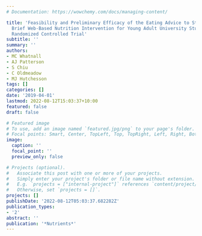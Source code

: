 ```yaml
---
# Documentation: https://wowchemy.com/docs/managing-content/

title: 'Feasibility and Preliminary Efficacy of the Eating Advice to Students (EATS)
  Brief Web-Based Nutrition Intervention for Young Adult University Students: A Pilot
  Randomized Controlled Trial'
subtitle: ''
summary: ''
authors:
- MC Whatnall
- AJ Patterson
- S Chiu
- C Oldmeadow
- MJ Hutchesson
tags: []
categories: []
date: '2019-04-01'
lastmod: 2022-08-12T15:03:37+10:00
featured: false
draft: false

# Featured image
# To use, add an image named `featured.jpg/png` to your page's folder.
# Focal points: Smart, Center, TopLeft, Top, TopRight, Left, Right, BottomLeft, Bottom, BottomRight.
image:
  caption: ''
  focal_point: ''
  preview_only: false

# Projects (optional).
#   Associate this post with one or more of your projects.
#   Simply enter your project's folder or file name without extension.
#   E.g. `projects = ["internal-project"]` references `content/project/deep-learning/index.md`.
#   Otherwise, set `projects = []`.
projects: []
publishDate: '2022-08-12T05:03:37.682282Z'
publication_types:
- '2'
abstract: ''
publication: '*Nutrients*'
---
```

